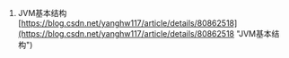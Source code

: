 1. JVM基本结构<br>[https://blog.csdn.net/yanghw117/article/details/80862518](https://blog.csdn.net/yanghw117/article/details/80862518 "JVM基本结构")